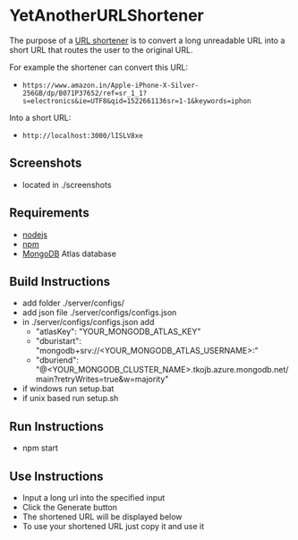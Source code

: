 # YetAnotherURLShortener
The purpose of a [URL shortener](https://en.wikipedia.org/wiki/URL_shortening) is to convert a long unreadable URL into a short URL that routes the user to the original URL. 

For example the shortener can convert this URL: 
- `https://www.amazon.in/Apple-iPhone-X-Silver-256GB/dp/B071P37652/ref=sr_1_1?s=electronics&ie=UTF8&qid=1522661136sr=1-1&keywords=iphon`

Into a short URL:
- `http://localhost:3000/lISLV8xe`

## Screenshots
- located in ./screenshots

## Requirements
- [nodejs](https://nodejs.org/en/)
- [npm](https://www.npmjs.com/)
- [MongoDB](https://www.mongodb.com/) Atlas database

## Build Instructions
- add folder ./server/configs/
- add json file ./server/configs/configs.json
- in ./server/configs/configs.json add
  - "atlasKey": "YOUR_MONGODB_ATLAS_KEY"
  - "dburistart": "mongodb+srv://<YOUR_MONGODB_ATLAS_USERNAME>:"
  - "dburiend": "@<YOUR_MONGODB_CLUSTER_NAME>.tkojb.azure.mongodb.net/main?retryWrites=true&w=majority"
- if windows run setup.bat
- if unix based run setup.sh

## Run Instructions
- npm start

## Use Instructions
- Input a long url into the specified input
- Click the Generate button
- The shortened URL will be displayed below
- To use your shortened URL just copy it and use it 
